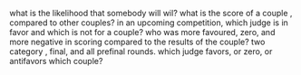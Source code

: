 what is the likelihood that somebody will wil?
what is the score of a couple , compared to other couples?
in an upcoming competition, which judge is in favor and which is not for a couple?
who was more favoured, zero, and more negative in scoring compared to the results of the couple? two category , final, and all prefinal rounds.
which judge favors, or zero, or antifavors which couple?